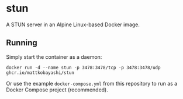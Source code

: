 # stun

A STUN server in an Alpine Linux-based Docker image.

## Running

Simply start the container as a daemon:

`docker run -d --name stun -p 3478:3478/tcp -p 3478:3478/udp ghcr.io/mattkobayashi/stun`

Or use the example `docker-compose.yml` from this repository to run as a Docker Compose project (recommended).
